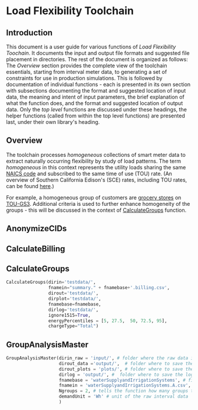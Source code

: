 # Load Flexibility Toolchain

## Introduction
This document is a user guide for various functions of *Load Flexibility Toochain*. It documents the input and output file formats and suggested file placement in directories. The rest of the document is organized as follows: The *Overview* section provides the complete view of the toolchain essentials, starting from interval meter data, to generating a set of constraints for use in production simulations. This is followed by documentation of individual functions - each is presented in its own section with subsections documenting the format and suggested location of input data, the meaning and intent of input parameters, the brief explanation of what the function does, and the format and suggested location of output data. Only the *top level* functions are discussed under these headings, the helper functions (called from within the top level functions) are presented last, under their own library's heading.

## Overview
The toolchain processes *homogeneous* collections of smart meter data to extract naturally occurring flexibility by study of load patterns. The term *homogeneous* in this context represents the utility loads sharing the same [NAICS code](https://www.census.gov/eos/www/naics/) and subscribed to the same time of use (TOU) rate. (An overview of Southern California Edison's (SCE) rates, including TOU rates, can be found [here](https://www.sce.com/regulatory/tariff-books/rates-pricing-choices "Regulatory Information > SCE Tariff Books > Rates & Pricing Choices").)

For example, a homogeneous group of customers are [grocery stores](https://www.census.gov/cgi-bin/sssd/naics/naicsrch?code=445110&search=2017%20NAICS%20Search "445110 Supermarkets and Other Grocery (except Convenience) Stores") on [TOU-GS3](https://library.sce.com/content/dam/sce-doclib/public/regulatory/tariff/electric/schedules/general-service-&-industrial-rates/ELECTRIC_SCHEDULES_TOU-GS-3.pdf "TIME-OF-USE - GENERAL SERVICE - DEMAND METERED"). Additional criteria is used to further enhance homogeneity of the groups - this will be discussed in the context of [CalculateGroups](#calculategroups) function.

## AnonymizeCIDs

## CalculateBilling

## CalculateGroups
```python
CalculateGroups(dirin='testdata/',
                fnamein="summary." + fnamebase+'.billing.csv',
                dirout='testdata/',
                dirplot='testdata/',
                fnamebase=fnamebase,
                dirlog='testdata/',  
                ignore1515=True,
                energyPercentiles = [5, 27.5,  50, 72.5, 95],
                chargeType="Total")
```

## GroupAnalysisMaster
```python
GroupAnalysisMaster(dirin_raw = 'input/', # folder where the raw data inputs are located  
                    dirout_data ='output/',  # folder where to save the ouput data
                    dirout_plots = 'plots/', # folder where to save the output figures
                    dirlog = 'output/', #  folder where to save the log file(s)
                    fnamebase = 'waterSupplyandIrrigationSystems', # file name base (usual by the type of building / NAICS)
                    fnamein = 'waterSupplyandIrrigationSystems.A.csv', # interval data
                    Ngroups = 2, # tells the function how many groups to iterate over
                    demandUnit = 'Wh' # unit of the raw interval data
                    )
```

##

